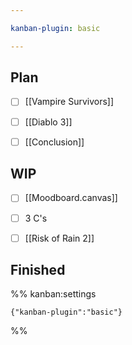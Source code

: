 ```yaml
---

kanban-plugin: basic

---
```


## Plan

- [ ] [[Vampire Survivors]]
- [ ] [[Diablo 3]]
- [ ] [[Conclusion]]


## WIP

- [ ] [[Moodboard.canvas]]
- [ ] 3 C's
- [ ] [[Risk of Rain 2]]


## Finished





%% kanban:settings
```
{"kanban-plugin":"basic"}
```
%%